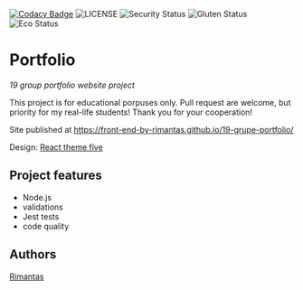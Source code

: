 [![Codacy Badge](https://app.codacy.com/project/badge/Grade/64e7c47e5c2742309158f8060c40a10c)](https://www.codacy.com/gh/front-end-by-rimantas/pseudo-todo/dashboard?utm_source=github.com&utm_medium=referral&utm_content=front-end-by-rimantas/pseudo-todo&utm_campaign=Badge_Grade)
![LICENSE](https://img.shields.io/badge/license-MIT-blue.svg?style=flat-square)
![Security Status](https://img.shields.io/security-headers?label=Security&url=https%3A%2F%2Fgithub.com&style=flat-square)
![Gluten Status](https://img.shields.io/badge/Gluten-Free-green.svg)
![Eco Status](https://img.shields.io/badge/ECO-Friendly-green.svg)

# Portfolio

_19 group portfolio website project_

This project is for educational porpuses only. Pull request are welcome, but priority for my real-life students! Thank you for your cooperation!

Site published at https://front-end-by-rimantas.github.io/19-grupe-portfolio/

Design: [React theme five](https://react.theme-land.com/theme-five)

## Project features

-   Node.js
-   validations
-   Jest tests
-   code quality

## Authors

[Rimantas](https://github.com/belauzas)
